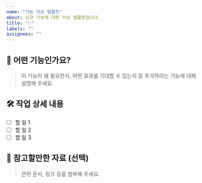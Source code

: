 ```yaml
---
name: "기능 이슈 템플릿"
about: 신규 기능에 대한 이슈 템플릿입니다.
title: "✨"
labels: ""
assignees: ""
---
```


## 📌 어떤 기능인가요?

> 이 기능이 왜 필요한지, 어떤 효과를 기대할 수 있는지 등 추가하려는 기능에 대해 설명해 주세요.

## 🛠 작업 상세 내용

- [ ] 할 일 1
- [ ] 할 일 2
- [ ] 할 일 3

## 🔗 참고할만한 자료 (선택)

> 관련 문서, 링크 등을 첨부해 주세요.